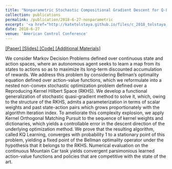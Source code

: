 ```yaml
---
title: "Nonparametric Stochastic Compositional Gradient Descent for Q-Learning in Continuous Markov Decision Problems"
collection: publications
permalink: /publication/2018-6-27-nonparametric
excerpt: '<a href="http://katetolstaya.github.io/files/c_2018_tolstaya_etal_a.pdf"> [Paper] </a> <a href="http://katetolstaya.github.io/files/2018_ACC.pdf"> [Slides] </a> <a href="https://github.com/katetolstaya/kernelrl"> [Code] </a> <a href="https://arxiv.org/pdf/1804.07323.pdf"> [Additional Materials] </a> '
date: 2018-6-27
venue: 'American Control Conference'
---
```


<a href="http://katetolstaya.github.io/files/c_2018_tolstaya_etal_a.pdf"> [Paper] </a> <a href="http://katetolstaya.github.io/files/2018_ACC.pdf"> [Slides] </a> <a href="https://github.com/katetolstaya/kernelrl"> [Code] </a> <a href="https://arxiv.org/pdf/1804.07323.pdf"> [Additional Materials] </a>

We consider Markov Decision Problems defined over continuous state and action spaces, where an autonomous agent seeks to learn a map from its states to actions so as to maximize its long-term discounted accumulation of rewards. We address this problem by considering Bellman’s optimality equation defined over action-value functions, which we reformulate into a nested non-convex stochastic optimization problem defined over a Reproducing Kernel Hilbert Space (RKHS). We develop a functional generalization of stochastic quasi-gradient method to solve it, which, owing to the structure of the RKHS, admits a parameterization in terms of scalar weights and past state-action pairs which grows proportionately with the algorithm iteration index. To ameliorate this complexity explosion, we apply Kernel Orthogonal Matching Pursuit to the sequence of kernel weights and dictionaries, which yields a controllable error in the descent direction of the underlying optimization method. We prove that the resulting algorithm, called KQ Learning, converges with probability 1 to a stationary point of this problem, yielding a fixed point of the Bellman optimality operator under the hypothesis that it belongs to the RKHS. Numerical evaluation on the continuous Mountain Car task yields convergent parsimonious learned action-value functions and policies that are competitive with the state of the art.


